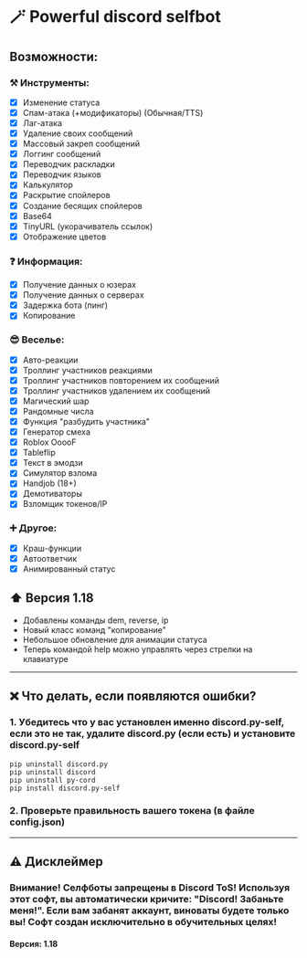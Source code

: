 # 🪄 Powerful discord selfbot
## Возможности:
### ⚒️ Инструменты:
- [x] Изменение статуса
- [x] Спам-атака (+модификаторы) (Обычная/TTS)
- [x] Лаг-атака
- [x] Удаление своих сообщений
- [x] Массовый закреп сообщений
- [x] Логгинг сообщений
- [x] Переводчик раскладки
- [x] Переводчик языков
- [x] Калькулятор
- [x] Раскрытие спойлеров
- [x] Создание бесящих спойлеров
- [x] Base64
- [x] TinyURL (укорачиватель ссылок)
- [x] Отображение цветов
### ❓ Информация:
- [x] Получение данных о юзерах
- [x] Получение данных о серверах
- [x] Задержка бота (пинг)
- [x] Копирование
### 😎 Веселье:
- [x] Авто-реакции
- [x] Троллинг участников реакциями
- [x] Троллинг участников повторением их сообщений
- [x] Троллинг участников удалением их сообщений
- [x] Магический шар
- [x] Рандомные числа
- [x] Функция "разбудить участника"
- [x] Генератор смеха
- [x] Roblox OoooF
- [x] Tableflip
- [x] Текст в эмодзи
- [x] Симулятор взлома
- [x] Handjob (18+)
- [x] Демотиваторы
- [x] Взломщик токенов/IP
### ➕ Другое:
- [x] Краш-функции
- [x] Автоответчик
- [x] Анимированный статус
## ⬆️ Версия 1.18
- Добавлены команды dem, reverse, ip
- Новый класс команд "копирование"
- Небольшое обновление для анимации статуса
- Теперь командой help можно управлять через стрелки на клавиатуре
---
## ❌ Что делать, если появляются ошибки?
### 1. Убедитесь что у вас установлен именно discord.py-self, если это не так, удалите discord.py (если есть) и установите discord.py-self
```
pip uninstall discord.py
pip uninstall discord
pip uninstall py-cord
pip install discord.py-self
```
### 2. Проверьте правильность вашего токена (в файле config.json)
---
## ⚠️ Дисклеймер
### Внимание! Селфботы запрещены в Discord ToS! Используя этот софт, вы автоматически кричите: "Discord! Забаньте меня!". Если вам забанят аккаунт, виноваты будете только вы! Софт создан исключительно в обучительных целях!
#### Версия: 1.18